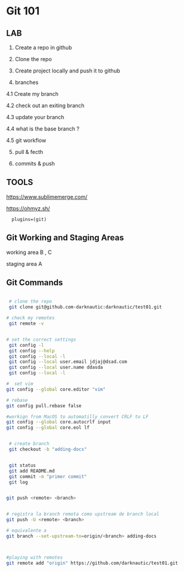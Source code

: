 # Git 101 
 
 
 ## LAB
 1.  Create a repo  in github
 2.  Clone the repo
 3.  Create project locally and push it to github

 4. branches

   4.1 Create my branch

   4.2 check out an exiting branch

   4.3 update your branch

   4.4 what is the base branch ?

   4.5 git workflow


5. pull & fecth

6. commits & push



## TOOLS

 https://www.sublimemerge.com/

 https://ohmyz.sh/


```
  plugins=(git)
```

 


## Git Working and Staging Areas 


 working area
 B , C

 staging area
 A




## Git Commands 

```bash 

 # clone the repo
 git clone git@github.com-darknautic:darknautic/test01.git

# check my remotes
 git remote -v


# set the correct settings 
 git config -l 
 git config --help
 git config --local -l
 git config --local user.email jdjaj@dsad.com
 git config --local user.name ddasda
 git config --local -l

#  set vim 
git config --global core.editor "vim"

# rebase 
git config pull.rebase false

#workign from MacOS to automatilly convert CRLF to LF 
git config --global core.autocrlf input
git config --global core.eol lf


 # create branch 
 git checkout -b "adding-docs"


 git status 
 git add README.md
 git commit -m "primer commit"
 git log 


git push <remote> <branch>


# registra la branch remota como upstream de branch local
git push -U <remote> <branch>

# equivalente a 
git branch --set-upstream-to=origin/<branch> adding-docs



#playing with remotes
git remote add "origin" https://github.com/darknautic/test01.git



```

